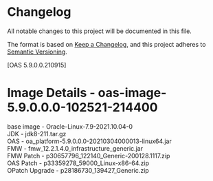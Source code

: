 # Changelog
All notable changes to this project will be documented in this file.

The format is based on [Keep a Changelog](https://keepachangelog.com/en/1.0.0/),
and this project adheres to [Semantic Versioning](https://semver.org/spec/v2.0.0.html).

[OAS 5.9.0.0.210915]

Image Details - oas-image-5.9.0.0.0-102521-214400
=================================================
base image - Oracle-Linux-7.9-2021.10.04-0  
JDK - jdk8-211.tar.gz  
OAS - oa_platform-5.9.0.0.0-20210304000013-linux64.jar  
FMW - fmw_12.2.1.4.0_infrastructure_generic.jar  
FMW Patch - p30657796_122140_Generic-200128.1117.zip  
OAS Patch - p33359278_59000_Linux-x86-64.zip  
OPatch Upgrade - p28186730_139427_Generic.zip  
